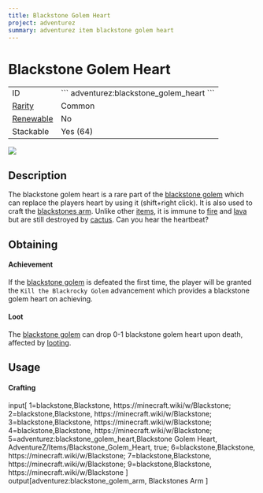 ```yaml
---
title: Blackstone Golem Heart
project: adventurez
summary: adventurez item blackstone golem heart
---
```

# Blackstone Golem Heart
<div class="main_table">
<div class="left_main_table">
<table class="left_table">
    <tbody>
        <tr>
            <td class="first-column">ID</td>
            <td class="second-column">
            ```
            adventurez:blackstone_golem_heart
            ```
            </td>
        </tr>
        <tr id="linear-top">
            <td class="first-column"><a href="https://minecraft.wiki/w/Rarity" target="_blank">Rarity</a></td>
            <td class="second-column">Common</td>
        </tr>
        <tr id="linear-top">
            <td class="first-column"><a href="https://minecraft.wiki/w/Renewable_resource" target="_blank">Renewable</a></td>
            <td class="second-column">No</td>
        </tr>
        <tr id="linear-top">
            <td class="first-column">Stackable</td>
            <td class="second-column">Yes (64)</td>
        </tr>
    </tbody>
</table>
</div>
    <img src="/wiki/assets/adventurez/items/blackstone_golem_heart.png" loading="lazy" class="right_img_table"/>
</div>

## Description
The blackstone golem heart is a rare part of the [blackstone golem](/wiki/mods/AdventureZ/Entities/Blackstone_Golem) which can replace the players heart by using it (shift+right click). It is also used to craft the [blackstones arm](/wiki/mods/AdventureZ/Items/Blackstones_Arm). Unlike other [items](https://minecraft.wiki/w/Item), it is immune to [fire](https://minecraft.wiki/w/Fire) and [lava](https://minecraft.wiki/w/Lava) but are still destroyed by [cactus](https://minecraft.wiki/w/Cactus). Can you hear the heartbeat?

## Obtaining
#### Achievement
If the [blackstone golem](/wiki/mods/AdventureZ/Entities/Blackstone_Golem) is defeated the first time, the player will be granted the `Kill the Blackrocky Golem` advancement which provides a blackstone golem heart on achieving.
#### Loot
The [blackstone golem](/wiki/mods/AdventureZ/Entities/Blackstone_Golem) can drop 0-1 blackstone golem heart upon death, affected by [looting](https://minecraft.wiki/w/Looting).

## Usage
#### Crafting
<div id="crafting-table">
<div class="crafting-element" crafting-type="vanilla_crafting">
input[
    1=blackstone,Blackstone, https://minecraft.wiki/w/Blackstone; 
    2=blackstone,Blackstone, https://minecraft.wiki/w/Blackstone; 
    3=blackstone,Blackstone, https://minecraft.wiki/w/Blackstone; 
    4=blackstone,Blackstone, https://minecraft.wiki/w/Blackstone; 
    5=adventurez:blackstone_golem_heart,Blackstone Golem Heart, AdventureZ/Items/Blackstone_Golem_Heart, true; 
    6=blackstone,Blackstone, https://minecraft.wiki/w/Blackstone;  
    7=blackstone,Blackstone, https://minecraft.wiki/w/Blackstone; 
    9=blackstone,Blackstone, https://minecraft.wiki/w/Blackstone
]
output[adventurez:blackstone_golem_arm, Blackstones Arm ]
</div>
</div>
